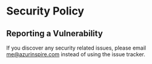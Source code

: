 # Security Policy

## Reporting a Vulnerability

If you discover any security related issues, please email me@azurinspire.com instead of using the issue tracker.
